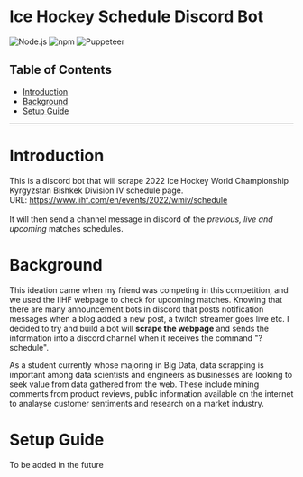 # Ice Hockey Schedule Discord Bot
![Node.js](https://img.shields.io/badge/node.js-v16.14.0-brightgreen) ![npm](https://img.shields.io/badge/npm-v8.3.1-yellow) ![Puppeteer](https://img.shields.io/badge/-puppeteer-orange)

## Table of Contents
- [Introduction](#introduction)
- [Background](#background)
- [Setup Guide](#setup-guide)

------

# Introduction
This is a discord bot that will scrape 2022 Ice Hockey World Championship Kyrgyzstan Bishkek Division IV schedule page.
<br>
URL: https://www.iihf.com/en/events/2022/wmiv/schedule
<br><br>
It will then send a channel message in discord of the *previous, live and upcoming* matches schedules.

# Background
This ideation came when my friend was competing in this competition, and we used the IIHF webpage to check for upcoming matches. Knowing that there are many announcement bots in discord that posts notification messages when a blog added a new post, a twitch streamer goes live etc. I decided to try and build a bot will **scrape the webpage** and sends the information into a discord channel when it receives the command "?schedule".

As a student currently whose majoring in Big Data, data scrapping is important among data scientists and engineers as businesses are looking to seek value from data gathered from the web. These include mining comments from product reviews, public information available on the internet to analayse customer sentiments and research on a market industry.

# Setup Guide
To be added in the future
